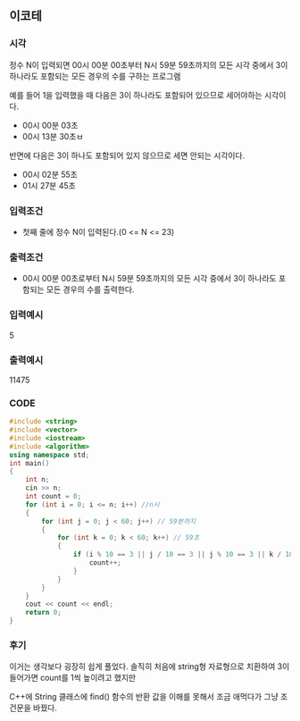 ## 이코테

### 시각

정수 N이 입력되면 00시 00분 00초부터 N시 59분 59초까지의 모든 시각 중에서 3이 하나라도 포함되는 모든 경우의 수를 구하는 프로그램

예를 들어 1을 입력했을 때 다음은 3이 하나라도 포함되어 있으므로 세어야하는 시각이다.

* 00시 00분 03초
* 00시 13분 30초ㅂ

반면에 다음은 3이 하나도 포함되어 있지 않으므로 세면 안되는 시각이다.

* 00시 02분 55초
* 01시 27분 45초

### 입력조건

* 첫째 줄에 정수 N이 입력된다.(0 <= N <= 23)

### 출력조건

* 00시 00분 00초로부터 N시 59분 59초까지의 모든 시각 중에서 3이 하나라도 포함되는 모든 경우의 수를 출력한다.

### 입력예시 

5

### 출력예시

11475

### CODE
```C++
#include <string>
#include <vector>
#include <iostream>
#include <algorithm>
using namespace std; 
int main()
{
    int n;
    cin >> n;
    int count = 0;
    for (int i = 0; i <= n; i++) //n시 
    {
        for (int j = 0; j < 60; j++) // 59분까지
        {
            for (int k = 0; k < 60; k++) // 59초
            {
                if (i % 10 == 3 || j / 10 == 3 || j % 10 == 3 || k / 10 == 3 || k % 10 == 3) { // 3이 들어가는 모든 경우의수
                    count++;
                }
            }
        }
    }
    cout << count << endl;
    return 0;
}
```

### 후기

이거는 생각보다 굉장히 쉽게 풀었다. 솔직히 처음에 string형 자료형으로 치환하여 3이 들어가면 count를 1씩 높이려고 했지만

C++에 String 클래스에 find() 함수의 반환 값을 이해를 못해서 조금 애먹다가 그냥 조건문을 바꿨다.

